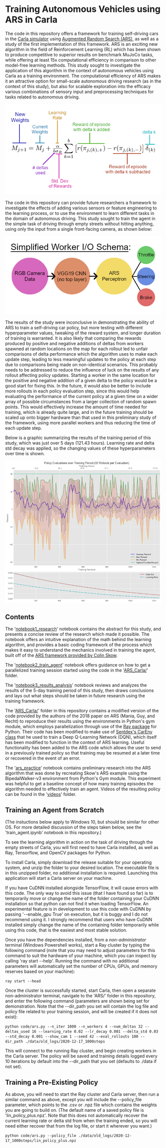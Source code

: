 # Training Autonomous Vehicles using ARS in Carla
The code in this repository offers a framework for training self-driving cars in the [Carla simulator](https://carla.org/) using [Augmented Random Search (ARS)](https://arxiv.org/pdf/1803.07055.pdf), as well as a study of the first implementation of this framework. ARS is an exciting new algorithm in the field of Reinforcement Learning (RL) which has been shown to produce competitive to superior results on benchmark MuJoCo tasks, while offering at least 15x computational efficiency in comparison to other model-free learning methods. This study sought to investigate the application of this algorithm in the context of autonomous vehicles using Carla as a training environment. The computational efficiency of ARS makes it an attractive option for small-scale autonomous driving research (as in the context of this study), but also for scalable exploration into the efficacy various combinations of sensory input and preprocessing techniques for tasks related to autonomous driving.

![The math behind ARS](images/ars_formula_explained.png)

The code in this repository can provide future researchers a framework to investigate the effects of adding various sensors or feature engineering to the learning process, or to use the environment to learn different tasks in the domain of autonomous driving. This study sought to train the agent in the simple task of driving through empty streets without hitting anything, using only the input from a single front-facing camera, as shown below:

![Worker I/O](images/WorkerIO.png)

The results of the study were inconclusive in demonstrating the ability of ARS to train a self-driving car policy, but more testing with different hyperparameter values, tweaking of the reward system, and longer duration of training is warranted. It is also likely that comparing the rewards produced by positive and negative additions of deltas from workers spawned at random locations on the map for each rollout led to unfair comparisons of delta performance which the algorithm uses to make each update step, leading to less meaningful updates to the policy at each step due to comparisons being made on non-identical scenarios. This probably needs to be addressed to reduce the influence of luck on the results of any rollout affecting policy updates. Starting a worker in the same location for the positive and negative addition of a given delta to the policy would be a good start for fixing this. In the future, it would also be better to include more rollouts in each policy evaluation step, since this would help evaluating the performance of the current policy at a given time on a wider array of possible circumstances from a larger collection of random spawn points. This would effectively increase the amount of time needed for training, which is already quite large, and in the future training should be scaled up onto bigger hardware than that used in this preliminary study of the framework, using more parallel workers and thus reducing the time of each update step.

Below is a graphic summarizing the results of the training period of this study, which was just over 5 days (121.43 hours). Learning rate and delta std decay was applied, so the changing values of these hyperparameters over time is shown.

![Training Results](images/training_results.png)

## Contents
The '[notebook1_research](notebook1_research.ipynb)' notebook contains the abstract for this study, and presents a concise review of the research which made it possible. The notebook offers an intuitive explanation of the math behind the learning algorithm, and provides a basic coding framework of the process which makes it easy to understand the mechanics involved in training the agent, built off of the [ARS framework provided by Colin Skow](https://github.com/colinskow/move37/tree/master/ars). 

The '[notebook2_train_agent](notebook2_train_agent.ipynb)' notebook offers guidance on how to get a parallelized training session started using the code in the '[ARS_Carla/](ARS_Carla/)' folder.

The '[notebook3_results_analysis](notebook3_results_analysis.ipynb)' notebook reviews and analyzes the results of the 5-day training period of this study, then draws conclusions and lays out what steps should be taken in future research using the training framework.

The '[ARS_Carla/](ARS_Carla/)' folder in this repository contains a modified version of the code provided by the authors of the 2018 paper on ARS (Mania, Guy, and Recht) to reproduce their results using the environments in Python's gym module, which employs parallelization through use of the [Ray package](https://docs.ray.io/en/latest/) for Python. Their code has been modified to make use of [Sentdex's CarEnv class](https://pythonprogramming.net/reinforcement-learning-self-driving-autonomous-cars-carla-python/) that he used to train a Deep Q-Learning Network (DQN), which itself has been modified to function in the context of ARS learning. Useful functionality has been added to the ARS code which allows the user to send in a previously trained policy so that training may be resumed at a later time or recovered in the event of an error.

The '[ars_practice](ars_practice.ipynb)' notebook contains preliminary research into the ARS algorithm that was done by recreating Skow's ARS example using the BipedalWalker-v3 environment from Python's Gym module. This experiment was helpful to get a baseline concept of how many training episodes the algorithm needed to effectively train an agent. Videos of the resulting policy can be found in the '[videos](videos/)' folder.

## Training an Agent from Scratch
(The instuctions below apply to Windows 10, but should be similar for other OS. For more detailed discussion of the steps taken below, see the 'train_agent.ipynb' notebook in this repository.)

To see the learning algorithm in action on the task of driving through the empty streets of Carla, you will first need to have Carla installed, as well as Ray, Tensorflow, and OpenCV packages for Python.

To install Carla, simply download the release suitable for your operating system, and unzip the folder to your desired location. The executable file is in this unzipped folder, no additional installation is required. Launching this application will start a Carla server on your machine.

If you have CuDNN installed alongside TensorFlow, it will cause errors with this code. The only way to avoid this issue (that I have found so far) is to temporarily move or change the name of the folder containing your CuDNN installation so that python can not find it when loading TensorFlow. An experimental feature is in development to use this code with CuDNN by passing '--enable_gpu True' on execution, but it is buggy and I do not recommend using it. I strongly recommend that users who have CuDNN installed simply change the name of the containing folder temporarily while using this code, that is the easiest and most stable solution.

Once you have the dependencies installed, from a *non-administrator* terminal (Windows Powershell works), start a Ray cluster by typing the following command (note that you may need to adjust parameters for this command to suit the hardware of your machine, which you can inspect by calling 'ray start --help'. Running the command with no additional parameters will automatically set the number of CPUs, GPUs, and memory reserves based on your machine):

```
ray start --head
```

Once the cluster is successfully started, start Carla, then open a separate non-administrator terminal, navigate to the 'ARS/' folder in this repository, and enter the following command (parameters are shown being set for demonstration. Note that the --dir_path you set will contain the log file and policy file related to your training session, and will be created if it does not exist):

```
python code/ars.py --n_iter 1000 --n_workers 4 --num_deltas 32 --deltas_used 16 --learning_rate 0.02 --lr_decay 0.001 --delta_std 0.03 --std_decay 0.001 --show_cam 1 --seed 42 --eval_rollouts 100 --dir_path ./data/old_logs/2020-12-17_1000steps
```

This will connect to the running Ray cluster, and begin creating workers in the Carla server. The policy will be saved and training details logged every 10 iterations by default into the --dir_path that you set (defaults to ./data if not set).

## Training a Pre-Existing Policy
As above, you will need to start the Ray cluster and Carla server, then run a similar command as above, except you will include the --policy_file parameter, which points to the .csv or .npz file which contains the weights you are going to build on. (The default name of a saved policy file is 'lin_policy_plus.npz'. Note that this does not automatically recover the current learning rate or delta std from when the training ended, so you will need either recover that from the log file, or start it wherever you want.)

```
python code/ars.py --policy_file ./data/old_logs/2020-12-17_1000steps/lin_policy_plus.npz
```